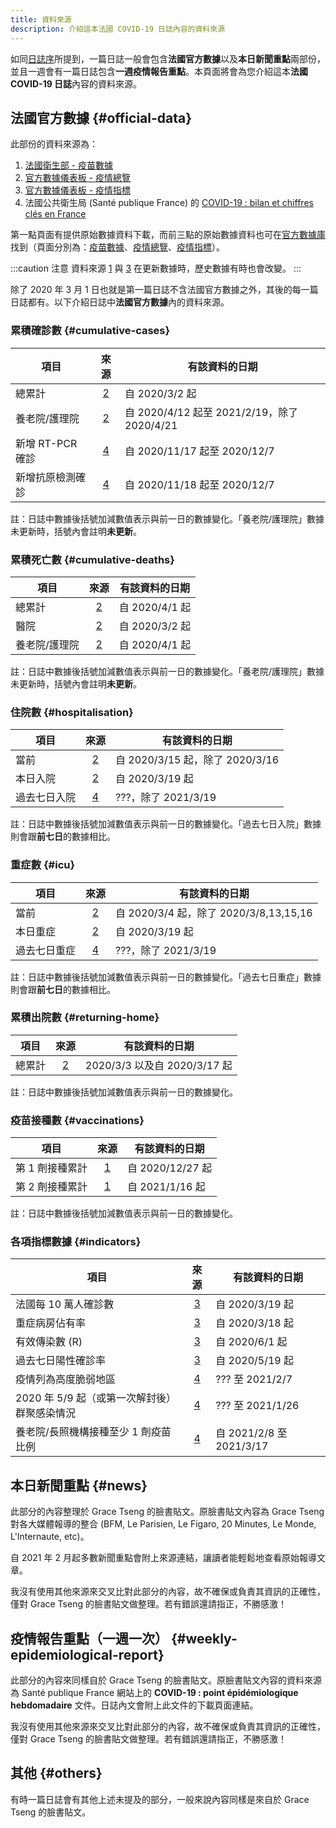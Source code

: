 ```yaml
---
title: 資料來源
description: 介紹這本法國 COVID-19 日誌內容的資料來源
---
```


如同[日誌序](preface.md)所提到，一篇日誌一般會包含**法國官方數據**以及**本日新聞重點**兩部份，並且一週會有一篇日誌包含**一週疫情報告重點**。本頁面將會為您介紹這本**法國 COVID-19 日誌**內容的資料來源。

## 法國官方數據 {#official-data}

此部份的資料來源為：

1. [法國衛生部 - 疫苗數據][vac]
2. [官方數據儀表板 - 疫情總覽][vue]
3. [官方數據儀表板 - 疫情指標][indic]
4. 法國公共衛生局 (Santé publique France) 的 [COVID-19 : bilan et chiffres clés en France][spf]

第一點頁面有提供原始數據資料下載，而前三點的原始數據資料也可在[官方數據庫][ofcl]找到（頁面分別為：[疫苗數據][ofcl_vac]、[疫情總覽][ofcl_vue]、[疫情指標][ofcl_indic]）。

[vac]: <https://solidarites-sante.gouv.fr/grands-dossiers/vaccin-covid-19/article/le-tableau-de-bord-de-la-vaccination> (法國衛生部 - 疫苗數據)
[vue]: <https://dashboard.covid19.data.gouv.fr/vue-d-ensemble> (官方數據儀表板 - 疫情總覽)
[indic]: <https://dashboard.covid19.data.gouv.fr/suivi-indicateurs> (官方數據儀表板 - 疫情指標)
[spf]: <https://www.santepubliquefrance.fr/dossiers/coronavirus-covid-19/coronavirus-chiffres-cles-et-evolution-de-la-covid-19-en-france-et-dans-le-monde> '法國公共衛生局 (Santé publique France)'

[ofcl]: <https://www.data.gouv.fr/fr/pages/donnees-coronavirus> (官方數據庫)
[ofcl_vac]: <https://www.data.gouv.fr/fr/datasets/donnees-relatives-aux-personnes-vaccinees-contre-la-covid-19-1/> (官方數據庫 - 疫苗數據)
[ofcl_vue]: <https://www.data.gouv.fr/en/datasets/donnees-relatives-a-lepidemie-de-covid-19-en-france-vue-densemble/> (官方數據庫 - 疫情總覽)
[ofcl_indic]: <https://www.data.gouv.fr/fr/datasets/indicateurs-de-suivi-de-lepidemie-de-covid-19/> (官方數據庫 - 疫情指標)


:::caution 注意
資料來源 [1][vac] 與 [3][indic] 在更新數據時，歷史數據有時也會改變。
:::

除了 2020 年 3 月 1 日也就是第一篇日誌不含法國官方數據之外，其後的每一篇日誌都有。以下介紹日誌中**法國官方數據**內的資料來源。

### 累積確診數 {#cumulative-cases}

項目|來源|有該資料的日期
---|:---:|---
總累計|[2][vue]|自 2020/3/2 起
養老院/護理院|[2][vue]|自 2020/4/12 起至 2021/2/19，除了 2020/4/21
新增 RT-PCR 確診|[4][spf]|自 2020/11/17 起至 2020/12/7
新增抗原檢測確診|[4][spf]|自 2020/11/18 起至 2020/12/7

註：日誌中數據後括號加減數值表示與前一日的數據變化。「養老院/護理院」數據未更新時，括號內會註明**未更新**。

### 累積死亡數 {#cumulative-deaths}

項目|來源|有該資料的日期
---|:---:|---
總累計|[2][vue]|自 2020/4/1 起
醫院|[2][vue]|自 2020/3/2 起
養老院/護理院|[2][vue]|自 2020/4/1 起

註：日誌中數據後括號加減數值表示與前一日的數據變化。「養老院/護理院」數據未更新時，括號內會註明**未更新**。

### 住院數 {#hospitalisation}

項目|來源|有該資料的日期
---|:---:|---
當前|[2][vue]|自 2020/3/15 起，除了 2020/3/16
本日入院|[2][vue]|自 2020/3/19 起
過去七日入院|[4][spf]|???，除了 2021/3/19 

註：日誌中數據後括號加減數值表示與前一日的數據變化。「過去七日入院」數據則會跟**前七日**的數據相比。

### 重症數 {#icu}

項目|來源|有該資料的日期
---|:---:|---
當前|[2][vue]|自 2020/3/4 起，除了 2020/3/8,13,15,16
本日重症|[2][vue]|自 2020/3/19 起
過去七日重症|[4][spf]|???，除了 2021/3/19 

註：日誌中數據後括號加減數值表示與前一日的數據變化。「過去七日重症」數據則會跟**前七日**的數據相比。

### 累積出院數 {#returning-home}

項目|來源|有該資料的日期
---|:---:|---
總累計|[2][vue]|2020/3/3 以及自 2020/3/17 起

註：日誌中數據後括號加減數值表示與前一日的數據變化。

### 疫苗接種數 {#vaccinations}

項目|來源|有該資料的日期
---|:---:|---
第 1 劑接種累計|[1][vac]|自 2020/12/27 起
第 2 劑接種累計|[1][vac]|自 2021/1/16 起

註：日誌中數據後括號加減數值表示與前一日的數據變化。

### 各項指標數據 {#indicators}

項目|來源|有該資料的日期
---|:---:|---
法國每 10 萬人確診數|[3][indic]|自 2020/3/19 起
重症病房佔有率|[3][indic]|自 2020/3/18 起
有效傳染數 (R)|[3][indic]|自 2020/6/1 起
過去七日陽性確診率|[3][indic]|自 2020/5/19 起
疫情列為高度脆弱地區|[4][spf]|??? 至 2021/2/7
2020 年 5/9 起（或第一次解封後）群聚感染情況|[4][spf]|??? 至 2021/1/26
養老院/長照機構接種至少 1 劑疫苗比例|[4][spf]|自 2021/2/8 至 2021/3/17

## 本日新聞重點 {#news}

此部分的內容整理於 Grace Tseng 的臉書貼文。原臉書貼文內容為 Grace Tseng 對各大媒體報導的整合 (BFM, Le Parisien, Le Figaro, 20 Minutes, Le Monde, L'Internaute, etc)。

自 2021 年 2 月起多數新聞重點會附上來源連結，讓讀者能輕鬆地查看原始報導文章。

<div className="comment_block">我沒有使用其他來源來交叉比對此部分的內容，故不確保或負責其資訊的正確性，僅對 Grace Tseng 的臉書貼文做整理。若有錯誤還請指正，不勝感激！</div>


## 疫情報告重點（一週一次） {#weekly-epidemiological-report}

此部分的內容來同樣自於 Grace Tseng 的臉書貼文。原臉書貼文內容的資料來源為 Santé publique France 網站上的 **COVID-19 : point épidémiologique hebdomadaire** 文件。日誌內文會附上此文件的下載頁面連結。

<div className="comment_block">我沒有使用其他來源來交叉比對此部分的內容，故不確保或負責其資訊的正確性，僅對 Grace Tseng 的臉書貼文做整理。若有錯誤還請指正，不勝感激！</div>

<!-- todo: list of links of spf dl pages/links of digest pages (use component + json) -->

## 其他 {#others}

有時一篇日誌會有其他上述未提及的部分，一般來說內容同樣是來自於 Grace Tseng 的臉書貼文。
